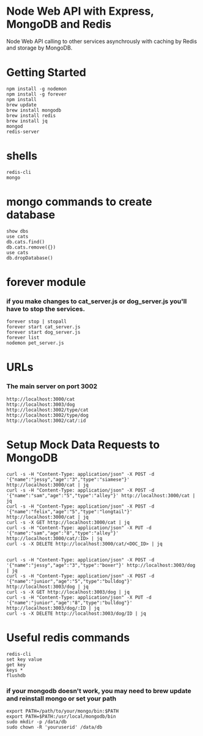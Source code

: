 # Node Web API with Express, MongoDB and Redis
Node Web API calling to other services asynchrously with caching by Redis and storage by MongoDB.

# Getting Started ###
```
npm install -g nodemon
npm install -g forever
npm install
brew update 
brew install mongodb
brew install redis
brew install jq
mongod 
redis-server
```

# shells

```
redis-cli
mongo
```

# mongo commands to create database
```
show dbs
use cats
db.cats.find()
db.cats.remove({})
use cats
db.dropDatabase()
```

# forever module
### if you make changes to cat_server.js or dog_server.js you'll have to stop the services. 
```
forever stop | stopall
forever start cat_server.js
forever start dog_server.js
forever list
nodemon pet_server.js
```

# URLs
### The main server on port 3002
```
http://localhost:3000/cat
http://localhost:3003/dog 
http://localhost:3002/type/cat
http://localhost:3002/type/dog
http://localhost:3002/cat/:id
```

# Setup Mock Data Requests to MongoDB

```
curl -s -H "Content-Type: application/json" -X POST -d '{"name":"jessy","age":"3","type":"siamese"}' http://localhost:3000/cat | jq
curl -s -H "Content-Type: application/json" -X POST -d '{"name":"sam","age":"5","type":"alley"}' http://localhost:3000/cat | jq
curl -s -H "Content-Type: application/json" -X POST -d '{"name":"felix","age":"5","type":"longtail"}' http://localhost:3000/cat | jq
curl -s -X GET http://localhost:3000/cat | jq
curl -s -H "Content-Type: application/json" -X PUT -d '{"name":"sam","age":"8","type":"alley"}' http://localhost:3000/cat/:ID> | jq
curl -s -X DELETE http://localhost:3000/cat/<DOC_ID> | jq


curl -s -H "Content-Type: application/json" -X POST -d '{"name":"jessy","age":"3","type":"boxer"}' http://localhost:3003/dog | jq
curl -s -H "Content-Type: application/json" -X POST -d '{"name":"junior","age":"5","type":"bulldog"}' http://localhost:3003/dog | jq
curl -s -X GET http://localhost:3003/dog | jq
curl -s -H "Content-Type: application/json" -X PUT -d '{"name":"junior","age":"8","type":"bulldog"}' http://localhost:3003/dog/:ID | jq
curl -s -X DELETE http://localhost:3003/dog/ID | jq
```    


# Useful redis commands
```
redis-cli
set key value
get key
keys *
flushdb
```

### if your mongodb doesn't work, you may need to brew update and reinstall mongo or set your path
```
export PATH=/path/to/your/mongo/bin:$PATH
export PATH=$PATH:/usr/local/mongodb/bin
sudo mkdir -p /data/db
sudo chown -R 'youruserid' /data/db
```
